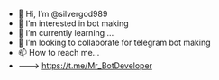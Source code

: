 - 👋 Hi, I’m @silvergod989
- 👀 I’m interested in bot making 
- 🌱 I’m currently learning ...
- 💞️ I’m looking to collaborate for telegram bot making 
- 📫 How to reach me...
- ---> https://t.me/Mr_BotDeveloper
<!---
silvergod989/silvergod989 is a ✨ special ✨ repository because its `README.md` (this file) appears on your GitHub profile.
You can click the Preview link to take a look at your changes.
--->
